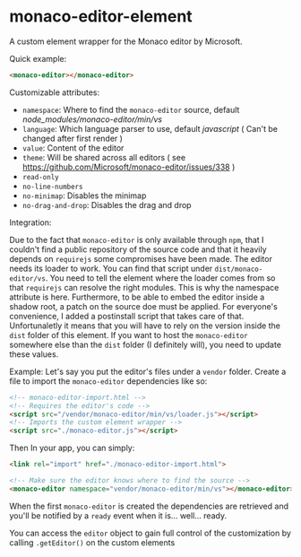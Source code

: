 # monaco-editor-element

A custom element wrapper for the Monaco editor by Microsoft.

Quick example:

```html
<monaco-editor></monaco-editor>
```

Customizable attributes: 

 - `namespace`: Where to find the `monaco-editor` source, default *node_modules/monaco-editor/min/vs*
 - `language`: Which language parser to use, default *javascript* ( Can't be changed after first render )
 - `value`: Content of the editor
 - `theme`: Will be shared across all editors ( see https://github.com/Microsoft/monaco-editor/issues/338 )
 - `read-only`
 - `no-line-numbers`
 - `no-minimap`: Disables the minimap
 - `no-drag-and-drop`: Disables the drag and drop


Integration:

Due to the fact that `monaco-editor` is only available through `npm`, that I couldn't find a public repository of the source code and that it heavily depends on `requirejs` some compromises have been made.
The editor needs its loader to work.
You can find that script under `dist/monaco-editor/vs`. You need to tell the element where the loader comes from so that `requirejs` can resolve the right modules. This is why the namespace attribute is here.
Furthermore, to be able to embed the editor inside a shadow root, a patch on the source doe must be applied. For everyone's convenience, I added a postinstall script that takes care of that.
Unfortunaletly it means that you will have to rely on the version inside the `dist` folder of this element.
If you want to host the `monaco-editor` somewhere else than the `dist` folder (I definitely will), you need to update these values.

Example:
Let's say you put the editor's files under a `vendor` folder.
Create a file to import the `monaco-editor` dependencies like so:

```html
<!-- monaco-editor-import.html -->
<!-- Requires the editor's code -->
<script src="/vendor/monaco-editor/min/vs/loader.js"></script>
<!-- Imports the custom element wrapper -->
<script src="./monaco-editor.js"></script>
```

Then In your app, you can simply:

```html
<link rel="import" href="./monaco-editor-import.html">

<!-- Make sure the editor knows where to find the source -->
<monaco-editor namespace="vendor/monaco-editor/min/vs"></monaco-editor>
```

When the first `monaco-editor` is created the dependencies are retrieved and you'll be notified by a `ready` event when it is... well... ready.

You can access the `editor` object to gain full control of the customization by calling `.getEditor()` on the custom elements 